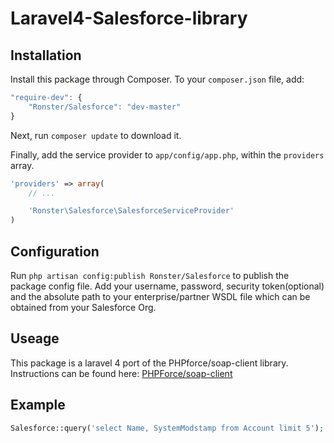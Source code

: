 Laravel4-Salesforce-library
===========================

## Installation

Install this package through Composer. To your `composer.json` file, add:

```js
"require-dev": {
	"Ronster/Salesforce": "dev-master"
}
```

Next, run `composer update` to download it.

Finally, add the service provider to `app/config/app.php`, within the `providers` array.

```php
'providers' => array(
	// ...

	'Ronster\Salesforce\SalesforceServiceProvider'
)
```

## Configuration

Run `php artisan config:publish Ronster/Salesforce` to publish the package config file. Add your username, password, security token(optional) and the absolute path to your enterprise/partner WSDL file which can be obtained from your Salesforce Org.

## Useage

This package is a laravel 4 port of the PHPforce/soap-client library. Instructions can be found here: [PHPForce/soap-client](https://github.com/phpforce/soap-client)

## Example
```php
Salesforce::query('select Name, SystemModstamp from Account limit 5');

```
